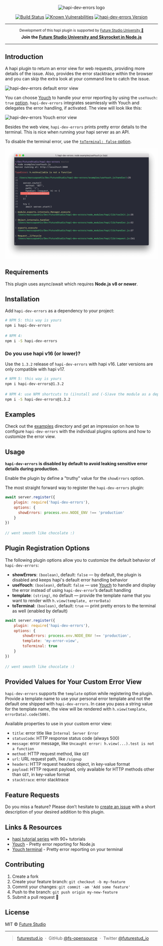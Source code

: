 <p align="center">
  <img height="256" src="https://github.com/fs-opensource/hapi-dev-errors/blob/master/media/hapi-dev-errors.png?raw=true" alt="hapi-dev-errors logo">
</p>

<p align="center">
    <a href="https://travis-ci.org/fs-opensource/hapi-dev-errors"><img src="https://camo.githubusercontent.com/9f56ef242c6f588f74f39f0bd61c1acd34d853af/68747470733a2f2f7472617669732d63692e6f72672f66732d6f70656e736f757263652f686170692d67656f2d6c6f636174652e7376673f6272616e63683d6d6173746572" alt="Build Status" data-canonical-src="https://travis-ci.org/fs-opensource/hapi-dev-errors.svg?branch=master" style="max-width:100%;"></a>
    <a href="https://snyk.io/test/github/fs-opensource/hapi-dev-errors"><img src="https://snyk.io/test/github/fs-opensource/hapi-dev-errors/badge.svg" alt="Known Vulnerabilities" data-canonical-src="https://snyk.io/test/github/fs-opensource/hapi-dev-errors" style="max-width:100%;"></a>
    <a href="https://www.npmjs.com/package/hapi-dev-errors"><img src="https://img.shields.io/npm/v/hapi-dev-errors.svg" alt="hapi-dev-errors Version" data-canonical-src="https://img.shields.io/npm/v/hapi-dev-errors.svg" style="max-width:100%;"></a>
</p>

------

<p align="center"><sup>Development of this hapi plugin is supported by <a href="https://futurestud.io">Future Studio University 🚀</a></sup>
<br><b>
Join the <a href="https://futurestud.io/university">Future Studio University and Skyrocket in Node.js</a></b>
</p>

------


## Introduction
A hapi plugin to return an error view for web requests, providing more details of the issue. Also, provides the
error stacktrace within the browser and you can skip the extra look at your command line to catch the issue.

![hapi-dev-errors default error view](media/hapi-dev-errors-default-view.png)

You can choose [Youch](https://github.com/poppinss/youch) to handle your error reporting by using the `useYouch: true`
[option](https://github.com/fs-opensource/hapi-dev-errors#plugin-registration-options). `hapi-dev-errors` integrates
seamlessly with Youch and delegates the error handling, if activated. The view will look like this:

![hapi-dev-errors Youch error view](media/hapi-dev-errors-useYouch-view.png)

Besides the web view, `hapi-dev-errors` prints pretty error details to the terminal. This is nice when running your hapi server as an API.

To disable the terminal error, use the [`toTerminal: false` option](https://github.com/fs-opensource/hapi-dev-errors#plugin-registration-options).


![hapi-dev-errors pretty terminal error](media/hapi-dev-errors-on-terminal.png)


## Requirements
This plugin uses async/await which requires **Node.js v8 or newer**.


## Installation
Add `hapi-dev-errors` as a dependency to your project:

```bash
# NPM 5: this way is yours
npm i hapi-dev-errors

# NPM 4:
npm i -S hapi-dev-errors
```


### Do you use hapi v16 (or lower)?
Use the `1.3.2` release of `hapi-dev-errors` with hapi v16. Later versions are only compatible with hapi v17.

```bash
# NPM 5: this way is yours
npm i hapi-dev-errors@1.3.2

# NPM 4: use NPM shortcuts to (i)nstall and (-S)ave the module as a dependency
npm i -S hapi-dev-errors@1.3.2
```


## Examples
Check out the [examples](https://github.com/fs-opensource/hapi-dev-errors/tree/master/examples) directory and get
an impression on how to configure `hapi-dev-errors` with the individual plugins options and how to customize the
error view.

## Usage
**`hapi-dev-errors` is disabled by default to avoid leaking sensitive error details during production.**

Enable the plugin by define a "truthy" value for the `showErrors` option.

The most straight forward way to register the `hapi-dev-errors` plugin:

```js
await server.register({
    plugin: require('hapi-dev-errors'),
    options: {
      showErrors: process.env.NODE_ENV !== 'production'
    }
})

// went smooth like chocolate :)
```


## Plugin Registration Options
The following plugin options allow you to customize the default behavior of `hapi-dev-errors`:

- **showErrors**: `(boolean)`, default: `false` — by default, the plugin is disabled and keeps hapi's default error handling behavior
- **useYouch**: `(boolean)`, default: `false` — use [Youch](https://github.com/poppinss/youch) to handle and display the error instead of using `hapi-dev-error`’s default handling
- **template**: `(string)`, no default — provide the template name that you want to render with `h.view(template, errorData)`
- **toTerminal**: `(boolean)`, default: `true` — print pretty errors to the terminal as well (enabled by default)

```js
await server.register({
    plugin: require('hapi-dev-errors'),
    options: {
        showErrors: process.env.NODE_ENV !== 'production',
        template: 'my-error-view',
        toTerminal: true
    }
})

// went smooth like chocolate :)
```


## Provided Values for Your Custom Error View
`hapi-dev-errors` supports the `template` option while registering the plugin. Provide a template name to
use your personal error template and not the default one shipped with `hapi-dev-errors`. In case you pass a string
value for the template name, the view will be rendered with `h.view(template, errorData).code(500)`.

Available properties to use in your custom error view:

- `title`: error title like `Internal Server Error`
- `statusCode`: HTTP response status code (always 500)
- `message`: error message, like `Uncaught error: h.view(...).test is not a function`
- `method`: HTTP request method, like `GET`
- `url`: URL request path, like `/signup`
- `headers`: HTTP request headers object, in key-value format
- `payload`: HTTP request payload, only available for HTTP methods other than `GET`, in key-value format
- `stacktrace`: error stacktrace


## Feature Requests
Do you miss a feature? Please don’t hesitate to
[create an issue](https://github.com/fs-opensource/hapi-dev-errors/issues) with a short description of your
desired addition to this plugin.


## Links & Resources

- [hapi tutorial series](https://futurestud.io/tutorials/hapi-get-your-server-up-and-running) with 90+ tutorials
- [Youch](https://github.com/poppinss/youch) - Pretty error reporting for Node.js
- [Youch terminal](https://github.com/poppinss/youch-terminal) - Pretty error reporting on your terminal


## Contributing

1.  Create a fork
2.  Create your feature branch: `git checkout -b my-feature`
3.  Commit your changes: `git commit -am 'Add some feature'`
4.  Push to the branch: `git push origin my-new-feature`
5.  Submit a pull request 🚀


## License

MIT © [Future Studio](https://futurestud.io)

---

> [futurestud.io](https://futurestud.io) &nbsp;&middot;&nbsp;
> GitHub [@fs-opensource](https://github.com/fs-opensource/) &nbsp;&middot;&nbsp;
> Twitter [@futurestud_io](https://twitter.com/futurestud_io)
